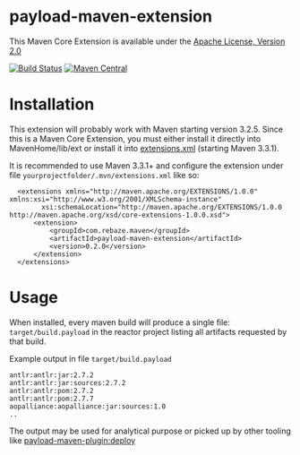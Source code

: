# payload-maven-extension

This Maven Core Extension is available under the [Apache License, Version 2.0](http://www.apache.org/licenses/LICENSE-2.0.txt)

[![Build Status](https://travis-ci.org/rebaze/payload-maven-extension.svg?branch=master)](https://travis-ci.org/rebaze/payload-maven-extension)
[![Maven Central](https://maven-badges.herokuapp.com/maven-central/com.rebaze.maven/payload-maven-extension/badge.svg)](https://maven-badges.herokuapp.com/maven-central/com.rebaze.maven/payload-maven-extension)

# Installation
This extension will probably work with Maven starting version 3.2.5.
Since this is a Maven Core Extension, you must either install it directly into MavenHome/lib/ext or install it into [extensions.xml](http://takari.io/2015/03/19/core-extensions.html) (starting Maven 3.3.1).

It is recommended to use Maven 3.3.1+ and configure the extension under file `yourprojectfolder/.mvn/extensions.xml` like so:

      <extensions xmlns="http://maven.apache.org/EXTENSIONS/1.0.0" xmlns:xsi="http://www.w3.org/2001/XMLSchema-instance"
            xsi:schemaLocation="http://maven.apache.org/EXTENSIONS/1.0.0 http://maven.apache.org/xsd/core-extensions-1.0.0.xsd">
          <extension>
              <groupId>com.rebaze.maven</groupId>
              <artifactId>payload-maven-extension</artifactId>
              <version>0.2.0</version>
          </extension>
      </extensions>


# Usage
When installed, every maven build will produce a single file: `target/build.payload` in the reactor project listing all artifacts requested by that build.

Example output in file `target/build.payload`

    antlr:antlr:jar:2.7.2
    antlr:antlr:jar:sources:2.7.2
    antlr:antlr:pom:2.7.2
    antlr:antlr:pom:2.7.7
    aopalliance:aopalliance:jar:sources:1.0
    ..

The output may be used for analytical purpose or picked up by other tooling like [payload-maven-plugin:deploy](https://github.com/rebaze/payload-maven-plugin)

